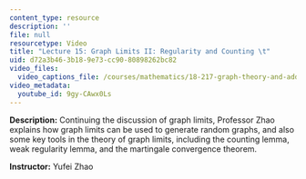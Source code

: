 ```yaml
---
content_type: resource
description: ''
file: null
resourcetype: Video
title: "Lecture 15: Graph Limits II: Regularity and Counting \t"
uid: d72a3b46-3b18-9e73-cc90-80898262bc82
video_files:
  video_captions_file: /courses/mathematics/18-217-graph-theory-and-additive-combinatorics-fall-2019/video-lectures/lecture-15-graph-limits-ii-regularity-and-counting/9gy-CAwx0Ls.vtt
video_metadata:
  youtube_id: 9gy-CAwx0Ls
---
```


**Description:** Continuing the discussion of graph limits, Professor Zhao explains how graph limits can be used to generate random graphs, and also some key tools in the theory of graph limits, including the counting lemma, weak regularity lemma, and the martingale convergence theorem.

**Instructor:** Yufei Zhao